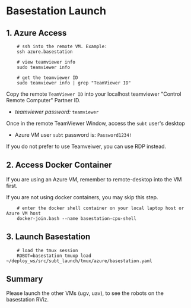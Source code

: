 # Basestation Launch

## 1. Azure Access

        # ssh into the remote VM. Example:
        ssh azure.basestation

        # view teamviewer info
        sudo teamviewer info

        # get the teamviewer ID
        sudo teamviewer info | grep "TeamViewer ID"

Copy the remote `TeamViewer ID` into your localhost teamviewer "Control Remote Computer" Partner ID.

- *teamviewer password:* `teamviewer`

Once in the remote TeamViewer Window, access the `subt` user's desktop

- Azure VM user `subt` password is: `Password1234!`

If you do not prefer to use Teamveiwer, you can use RDP instead.

## 2. Access Docker Container

If you are using an Azure VM, remember to remote-desktop into the VM first.

If you are not using docker containers, you may skip this step.

        # enter the docker shell container on your local laptop host or Azure VM host
        docker-join.bash --name basestation-cpu-shell

## 3. Launch Basestation

        # load the tmux session
        ROBOT=basestation tmuxp load ~/deploy_ws/src/subt_launch/tmux/azure/basestation.yaml

## Summary

Please launch the other VMs (ugv, uav), to see the robots on the basestation RViz.
